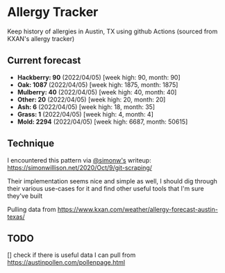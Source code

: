 # Allergy Tracker

Keep history of allergies in Austin, TX using github Actions (sourced from KXAN's allergy tracker)

## Current forecast
<!-- INJECT FORECAST -->
- **Hackberry: 90** (2022/04/05)  [week high: 90, month: 90]
- **Oak: 1087** (2022/04/05)  [week high: 1875, month: 1875]
- **Mulberry: 40** (2022/04/05)  [week high: 40, month: 40]
- **Other: 20** (2022/04/05)  [week high: 20, month: 20]
- **Ash: 6** (2022/04/05)  [week high: 18, month: 35]
- **Grass: 1** (2022/04/05)  [week high: 4, month: 4]
- **Mold: 2294** (2022/04/05)  [week high: 6687, month: 50615]
<!-- END INJECT FORECAST -->

## Technique

I encountered this pattern via [@simonw's](https://github.com/simonw) writeup: https://simonwillison.net/2020/Oct/9/git-scraping/

Their implementation seems nice and simple as well, I should dig through their various use-cases for it and find other useful tools that I'm sure they've built

Pulling data from https://www.kxan.com/weather/allergy-forecast-austin-texas/

## TODO

[] check if there is useful data I can pull from https://austinpollen.com/pollenpage.html
